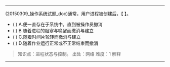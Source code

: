 ---
(20150309_操作系统试题_doc)通常，用户进程被创建后，【 】。
- ( ) A.便一直存在于系统中，直到被操作员撤消 
- ( ) B.随着进程的阻塞与唤醒而撤消与建立 
- ( ) C.随着时间片轮转而撤消与建立 
- ( ) D.随着作业运行正常或不正常结束而撤消

> 知识点：进程状态与控制。
> 出处：网络
> 难度：1
> 解释

---